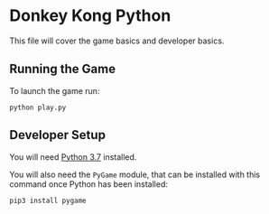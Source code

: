 # Donkey Kong Python
This file will cover the game basics and developer basics. 

## Running the Game 
To launch the game run: 
```
python play.py
```


## Developer Setup 
You will need [Python 3.7](https://www.python.org/downloads/release/python-370/) installed.

You will also need the `PyGame` module, that can be installed with this command once Python has been installed: 
```
pip3 install pygame 
```